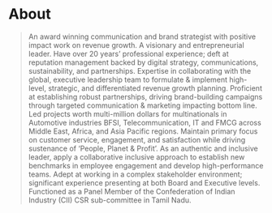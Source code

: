 
# About
> An award winning communication and brand strategist with positive impact work on revenue growth. A visionary and entrepreneurial leader. Have over 20 years’ professional experience; deft at reputation management backed by digital strategy, communications, sustainability, and partnerships. Expertise in collaborating with the global, executive leadership team to formulate & implement high-level, strategic, and differentiated revenue growth planning. Proficient at establishing robust
partnerships, driving brand-building campaigns through targeted communication & marketing impacting bottom line. Led projects worth multi-million dollars for multinationals in Automotive industries BFSI, Telecommunication, IT and FMCG across Middle East, Africa, and Asia Pacific regions. Maintain primary focus on customer service, engagement, and satisfaction while driving sustenance of ‘People, Planet & Profit’. As an authentic and inclusive leader, apply a collaborative inclusive approach to establish new benchmarks in employee engagement and develop high-performance teams. Adept at working in a complex stakeholder environment; significant experience presenting at both Board and Executive levels. Functioned as a Panel Member of the Confederation of Indian Industry (CII) CSR sub-committee in Tamil Nadu. 

